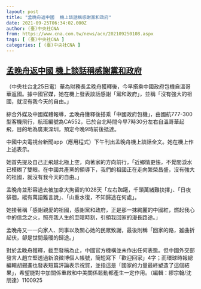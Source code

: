 ```yaml
---
layout: post
title: "孟晚舟返中國  機上談話稱感謝黨和政府"
date: 2021-09-25T06:34:02.000Z
author: (臺)中央社CNA
from: https://www.cna.com.tw/news/acn/202109250108.aspx
tags: [ (臺)中央社CNA ]
categories: [ (臺)中央社CNA ]
---
```

<!--1632551642000-->
[孟晚舟返中國  機上談話稱感謝黨和政府](https://www.cna.com.tw/news/acn/202109250108.aspx)
------

<div>
<div></div><div class="paragraph"><p>（中央社台北25日電）華為財務長孟晚舟獲釋後，今早搭乘中國政府包機自溫哥華返國。據中國官媒，她在機上發表談話感謝「黨和政府」，並稱「沒有強大的祖國，就沒有我今天的自由。」</p><p>綜合外媒及中國媒體報導，孟晚舟獲釋後搭乘「中國政府包機」，由國航777-300型客機飛行，航班編號為CA552，已於台北時間今早7時30分左右自溫哥華起飛，目的地為廣東深圳，預定今晚9時前後抵達。</p><p>中國中央電視台新聞app（應用程式）下午刊出孟晚舟機上談話全文。她在機上作上述表示。</p><p>她首先提及自己正飛越北極上空，向著家的方向前行，「近鄉情更怯，不覺間淚水已模糊了雙眼。在中國共產黨的領導下，我們的祖國正在走向繁榮昌盛，沒有強大的祖國，就沒有我今天的自由。」</p><p>孟晚舟並形容過去被加拿大拘留的1028天「左右踟躇，千頭萬緒難抉擇」、「日夜徘徊，縱有萬語難言說」、「山重水復，不知歸途在何處」。</p><p>她接著稱「感謝親愛的祖國，感謝黨和政府，正是那一抹絢麗的中國紅，燃起我心中的信念之火，照亮我人生的至暗時刻，引領我回家的漫長路途。」</p><p>孟晚舟又一一向家人、同事以及關心她的民眾致謝，最後則稱「回家的路，雖曲折起伏，卻是世間最暖的歸途。」</p><p>對於孟晚舟獲釋，截至發稿為止，中國官方機構並未作出任何表態。但中國外交部發言人趙立堅透過新浪微博個人帳號，簡短寫下「歡迎回家」4字；而環球時報總編輯胡錫進也發表短篇評論表示祝賀，並指這是「國家的力量最終塑造了這個結果」，希望能對中加關係重啟和中美關係鬆動都產生一定作用。（編輯：繆宗翰/沈朋達）1100925</p></div>
</div>
